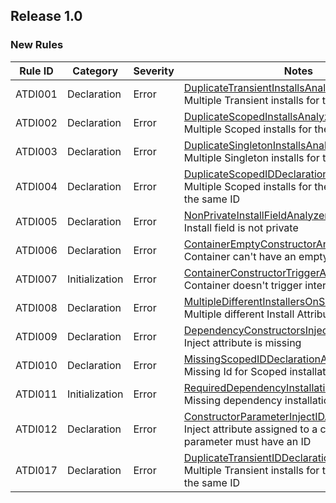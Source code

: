 ﻿## Release 1.0

### New Rules

Rule ID | Category | Severity | Notes
--------|----------|----------|-------
ATDI001  | Declaration  | Error    | [DuplicateTransientInstallsAnalyzer](https://google.com) <br> Multiple Transient installs for the same type
ATDI002  | Declaration  | Error    | [DuplicateScopedInstallsAnalyzer](https://google.com) <br> Multiple Scoped installs for the same type
ATDI003  | Declaration  | Error    | [DuplicateSingletonInstallsAnalyzer](https://google.com) <br> Multiple Singleton installs for the same type
ATDI004  | Declaration  | Error    | [DuplicateScopedIDDeclarationAnalyzer](https://google.com) <br> Multiple Scoped installs for the same type with the same ID
ATDI005  | Declaration  | Error    | [NonPrivateInstallFieldAnalyzer](https://google.com) <br> Install field is not private
ATDI006  | Declaration  | Error    | [ContainerEmptyConstructorAnalyzer](https://google.com) <br> Container can't have an empty constructor
ATDI007  | Initialization  | Error    | [ContainerConstructorTriggerAnalyzer](https://google.com) <br> Container doesn't trigger internal constructor
ATDI008  | Declaration  | Error    | [MultipleDifferentInstallersOnSameFieldAnalyzer](https://google.com) <br> Multiple different Install Attributes
ATDI009  | Declaration  | Error    | [DependencyConstructorsInjectAttributeAnalyzer](https://google.com) <br> Inject attribute is missing
ATDI010  | Declaration  | Error    | [MissingScopedIDDeclarationAnalyzer](https://google.com) <br> Missing Id for Scoped installation
ATDI011  | Initialization  | Error    | [RequiredDependencyInstallationAnalyzer](https://google.com) <br> Missing dependency installation
ATDI012  | Declaration  | Error    | [ConstructorParameterInjectIDAnalyzer](https://google.com) <br> Inject attribute assigned to a constructor parameter must have an ID
ATDI017  | Declaration  | Error    | [DuplicateTransientIDDeclarationAnalyzer](https://google.com) <br> Multiple Transient installs for the same type with the same ID